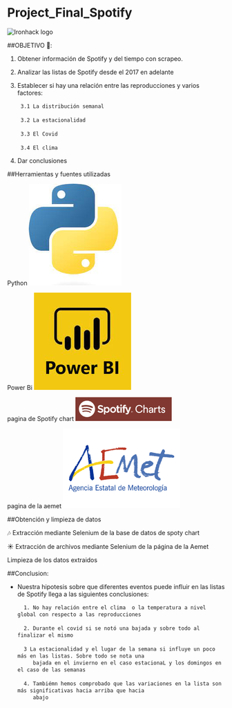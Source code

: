 # Project_Final_Spotify


![Ironhack logo](https://i.imgur.com/1QgrNNw.png)     

##OBJETIVO 🎯:

1. Obtener información de Spotify y del tiempo con scrapeo.
2. Analizar las listas de Spotify desde el 2017 en adelante
3. Establecer si hay una relación entre las reproducciones y varios factores:

        3.1 La distribución semanal

        3.2 La estacionalidad

        3.3 El Covid

        3.4 El clima
        
4. Dar conclusiones

##Herramientas y fuentes utilizadas


Python
![img|5](img/python.jpeg) 

Power Bi 
![img|5](img/power_bi.jpeg)  

pagina de Spotify chart 
![img|5](img/spoty%20chart.png) 

pagina de la aemet 
![img|5](img/aemet.png) 

##Obtención y limpieza de datos

🎶 Extracción mediante Selenium de la base de datos de spoty chart 

☀️ Extracción de archivos mediante Selenium de la página de la Aemet

   Limpieza de los datos extraidos


##Conclusion:

 - Nuestra hipotesis sobre que diferentes eventos puede influir en las listas de Spotify llega a las siguientes
        conclusiones:
        
        
         1. No hay relación entre el clima  o la temperatura a nivel global con respecto a las reproducciones
         
         2. Durante el covid si se notó una bajada y sobre todo al finalizar el mismo 

         3 La estacionalidad y el lugar de la semana si influye un poco más en las listas. Sobre todo se nota una 
            bajada en el invierno en el caso estacionaL y los domingos en el caso de las semanas

         4. Tambiémn hemos comprobado que las variaciones en la lista son más significativas hacia arriba que hacia
            abajo







